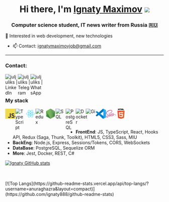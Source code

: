 <h1 align="center">Hi there, I'm <a href="#" target="_blank">Ignaty Maximov</a> 
<img src="https://github.com/blackcater/blackcater/raw/main/images/Hi.gif" height="32"/></h1>
<h3 align="center">Computer science student, IT news writer from Russia 🇷🇺</h3>

 👀 Interested in web development, new technologies

- 📫 Сontact: ignatymaximovjob@gmail.com

---
### Contact:
<a href="https://www.linkedin.com/in/iganty-maximov-b474a725a/" rel="nofollow"><img align="left" alt="juljuliks | LinkedIn" width="40px" src="https://camo.githubusercontent.com/e2cb3e9b628d934cc325efa9dd437bcf60d947c47e98f6341ae8d2d594a6c600/68747470733a2f2f696d672e69636f6e73382e636f6d2f636f6c6f722f34382f3030303030302f6c696e6b6564696e2d322d2d76312e706e67" data-canonical-src="https://img.icons8.com/color/48/000000/linkedin-2--v1.png" style="max-width: 100%;"></a>
<a href="https://t.me/elifirm" rel="nofollow"><img align="left" alt="juljuliks | Telegram" width="40px" src="https://camo.githubusercontent.com/802e6513a19383f844ad4138d311c7840c1c3718c586757a214a2f28b740ea7b/68747470733a2f2f696d672e69636f6e73382e636f6d2f666c75656e63792f34382f3030303030302f74656c656772616d2d6170702e706e67" data-canonical-src="https://img.icons8.com/fluency/48/000000/telegram-app.png" style="max-width: 100%;"></a>
<a href="https://wa.me/79823878033" rel="nofollow"><img align="left" alt="juljuliks | WhatsApp" width="40px" src="https://camo.githubusercontent.com/d2948d147ff253ef819a8ce84bb82758d699907bc2fcf7a005ebd591edfb0317/68747470733a2f2f696d672e69636f6e73382e636f6d2f636f6c6f722f34382f3030303030302f77686174736170702e706e67" data-canonical-src="https://img.icons8.com/color/48/000000/whatsapp.png" style="max-width: 100%;"></a>

<br>

<br/>
<br/>

<h3>My stack</h3>
<img align="left" alt="JavaScript" width="32px" src="https://raw.githubusercontent.com/github/explore/80688e429a7d4ef2fca1e82350fe8e3517d3494d/topics/javascript/javascript.png" />
<img align="left" alt="TypeScript" width="32px" src="https://img.icons8.com/color/48/000000/typescript.png"/>
<img align="left" alt="React" width="32px" src="https://raw.githubusercontent.com/github/explore/80688e429a7d4ef2fca1e82350fe8e3517d3494d/topics/react/react.png" />
<img align="left" alt="Redux"  width="32px" src="https://img.icons8.com/color/48/000000/redux.png"/>
<img align="left" alt="Node.js" width="32px" src="https://raw.githubusercontent.com/github/explore/80688e429a7d4ef2fca1e82350fe8e3517d3494d/topics/nodejs/nodejs.png" />
<img align="left" alt="SQL" width="32px" src="https://img.icons8.com/color-glass/48/000000/sql.png"/>
<img align="left" alt="PostgreSQL" width="32px" src="https://img.icons8.com/color/50/000000/postgreesql.png"/>
<img align="left" alt="Docker" width="32px" src="https://img.icons8.com/color/48/000000/docker.png"/>
<img align="left" alt="Git" width="32px" src="https://img.icons8.com/color/48/000000/git.png"/>
<img align="left" alt="Visual Studio Code" width="32px" src="https://raw.githubusercontent.com/github/explore/80688e429a7d4ef2fca1e82350fe8e3517d3494d/topics/visual-studio-code/visual-studio-code.png" />
<img align="left" alt="CSS3" width="32px" src="https://raw.githubusercontent.com/github/explore/80688e429a7d4ef2fca1e82350fe8e3517d3494d/topics/sass/sass.png" />
<img align="left" alt="HTML5" width="32px" src="https://raw.githubusercontent.com/github/explore/80688e429a7d4ef2fca1e82350fe8e3517d3494d/topics/html/html.png" />
<br/>
<br/>
<br/>

- **FrontEnd**: JS, TypeScript, React, Hooks API, Redux (Saga, Thunk, Toolkit), HTML5, CSS3, Sass, MIU
- **BackEng**: Node.js, Express, Sessions/Tokens, CORS, WebSockets
- **DataBase**: PostgreSQL, Sequelize ORM
- **More**: Jest, Docker, REST, C#

[![Ignaty GitHub stats](https://github-readme-stats.vercel.app/api?username=ignaty888&hide=issues&count_private=true&show_icons=true&theme=nightowl)](https://github.com/ignaty888)

<br/>
<br/>
[![Top Langs](https://github-readme-stats.vercel.app/api/top-langs/?username=anuraghazra&layout=compact)](https://github.com/ignaty888/github-readme-stats)
<br/>
<br/>

